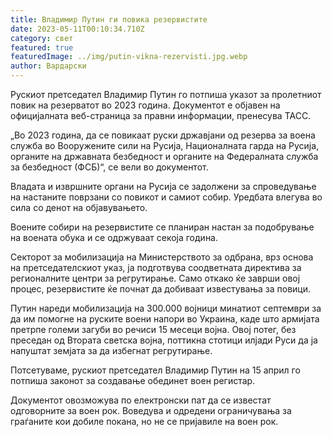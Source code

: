 ```yaml
---
title: Владимир Путин ги повика резервистите
date: 2023-05-11T00:10:34.710Z
category: свет
featured: true
featuredImage: ../img/putin-vikna-rezervisti.jpg.webp
author: Вардарски
---
```

Рускиот претседател Владимир Путин го потпиша указот за пролетниот повик на резерватот во 2023 година. Документот е објавен на официјалната веб-страница за правни информации, пренесува ТАСС.

„Во 2023 година, да се повикаат руски државјани од резерва за воена служба во Вооружените сили на Русија, Националната гарда на Русија, органите на државната безбедност и органите на Федералната служба за безбедност (ФСБ)“, се вели во документот.

Владата и извршните органи на Русија се задолжени за спроведување на настаните поврзани со повикот и самиот собир. Уредбата влегува во сила со денот на објавувањето.

Воените собири на резервистите се планиран настан за подобрување на воената обука и се одржуваат секоја година.

Секторот за мобилизација на Министерството за одбрана, врз основа на претседателскиот указ, ја подготвува соодветната директива за регионалните центри за регрутирање. Само откако ќе заврши овој процес, резервистите ќе почнат да добиваат известувања за повици.

Путин нареди мобилизација на 300.000 војници минатиот септември за да им помогне на руските воени напори во Украина, каде што армијата претрпе големи загуби во речиси 15 месеци војна. Овој потег, без преседан од Втората светска војна, поттикна стотици илјади Руси да ја напуштат земјата за да избегнат регрутирање.

Потсетуваме, рускиот претседател Владимир Путин на 15 април го потпиша законот за создавање обединет воен регистар.

Документот овозможува по електронски пат да се известат одговорните за воен рок. Воведува и одредени ограничувања за граѓаните кои добиле покана, но не се пријавиле на воен рок.